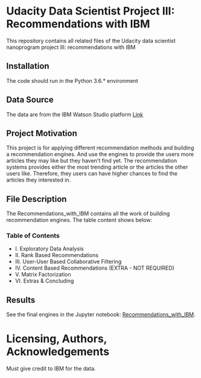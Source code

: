 # Udacity Data Scientist Project III: Recommendations with IBM
This repository contains all related files of the Udacity data scientist nanoprogram project III: recommendations with IBM

## Installation
The code should run in the Python 3.6.* environment

## Data Source
The data are from the IBM Watson Studio platform [Link](https://github.com/Mendy5/Udacity_Project_Recommendations_with_IBM/tree/master/data)

## Project Motivation
This project is for applying different recommendation methods and building a recommendation engines. And use the engines to provide the users more articles they may like but they haven't find yet. The recommendation systems provides either the most trending article or the articles the other users like. Therefore, they users can have higher chances to find the articles they interested in.

## File Description
The Recommendations_with_IBM contains all the work of building recommendation engines. The table content shows below:

### Table of Contents
* I. Exploratory Data Analysis
* II. Rank Based Recommendations
* III. User-User Based Collaborative Filtering
* IV. Content Based Recommendations (EXTRA - NOT REQUIRED)
* V. Matrix Factorization
* VI. Extras & Concluding

## Results
See the final engines in the Jupyter notebook: [Recommendations_with_IBM](https://github.com/Mendy5/Udacity_Project_Recommendations_with_IBM/blob/master/Recommendations_with_IBM.ipynb).

# Licensing, Authors, Acknowledgements
Must give credit to IBM for the data.
